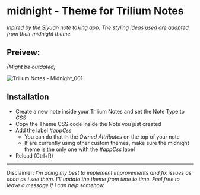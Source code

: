 # midnight - Theme for Trilium Notes

*Inpired by the Siyuan note taking app. The styling ideas used are adapted from their midnight theme.*

## Preivew:
_(Might be outdated)_

![Trilium Notes - Midnight_001](https://user-images.githubusercontent.com/34311583/143969208-537b418a-39e8-4162-a87c-e712665f2fe8.jpg)

## Installation
- Create a new note inside your Trilium Notes and set the Note Type to _CSS_
- Copy the Theme CSS code inside the Note you just created
- Add the label _#appCss_ 
  - You can do that in the _Owned Attributes_ on the top of your note 
  - If are currently using other custom themes, make sure the midnight theme is the only one with the _#appCss_ label 
- Reload (Ctrl+R) 

---
Disclaimer:
*I'm doing my best to implement improvements and fix issues as soon as i see them. I'll update the theme from time to time.
Feel free to leave a message if i can help somehow.*
